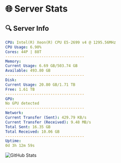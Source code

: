 # 🌐 Server Stats
## 🔍 Server Info
```yaml
CPU: Intel(R) Xeon(R) CPU E5-2699 v4 @ 1295.56MHz
CPU Usage: 6.90%
Cores: 44P | 88T
-----------------------------------
Memory:
Current Usage: 6.69 GB/503.74 GB
Available: 493.80 GB
-----------------------------------
Disk:
Current Usage: 20.80 GB/1.71 TB
Free: 1.61 TB
-----------------------------------
GPU:
No GPU detected
-----------------------------------
Network:
Current Transfer (Sent): 429.79 KB/s
Current Transfer (Received): 9.48 MB/s
Total Sent: 16.35 GB
Total Received: 10.06 GB
-----------------------------------
Uptime:
0d 3h 12m 59s
```
![GitHub Stats](https://img.shields.io/badge/Updated-2025-04-19_20:21:47-blue)